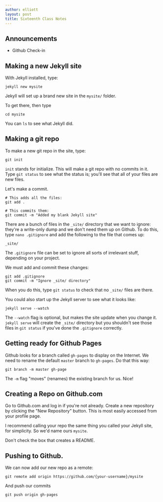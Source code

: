 ```yaml
---
author: elliott
layout: post
title: Sixteenth Class Notes
---
```


## Announcements 
* Github Check-in


## Making a new Jekyll site

With Jekyll installed, type: 

```
jekyll new mysite
```

Jekyll will set up a brand new site in the `mysite/` folder.  

To get there, then type  

```
cd mysite
```

You can `ls` to see what Jekyll did.  

## Making a git repo

To make a new git repo in the site, type: 

```
git init
```

`init` stands for initialize.  This will make a git repo with no commits in it.  Type `git status` to see what the status is; you'll see that all of your files are new files.

Let's make a commit. 

```
# This adds all the files:
git add .

# This commits them:
git commit -m "Added my blank Jekyll site"
```

There are a bunch of files in the `_site/` directory that we want to ignore: they're a write-only dump and we don't need them up on Github.  To do this, type `nano .gitignore` and add the following to the file that comes up: 

```
_site/
```
The `.gitignore` file can be set to ignore all sorts of irrelevant stuff, depending on your project.

We must add and commit these changes:

```
git add .gitignore
git commit -m "Ignore _site/ directory"
```

When you do this, type `git status` to check that no `_site/` files are there.

You could also start up the Jekyll server to see what it looks like: 

```
jekyll serve --watch
```

The `--watch` flag is optional, but makes the site update when you change it.  `jekyll serve` will create the `_site/` directory but you shouldn't see those files in `git status` if you've done the `.gitignore` correctly.

## Getting ready for Github Pages

Github looks for a branch called `gh-pages` to display on the Internet.  We need to rename the default `master` branch to `gh-pages`.  Do that this way:  
 
```
git branch -m master gh-page
```

The `-m` flag "moves" (renames) the existing branch for us.  Nice!

## Creating a Repo on Github.com

Go to Github.com and log in if you're not already.  Create a new repository by clicking the "New Repository" button.  This is most easily accessed from your profile page.

I recommend calling your repo the same thing you called your Jekyll site, for simplicity.  So we'd name ours `mysite`.

Don't check the box that creates a README.

## Pushing to Github.

We can now add our new repo as a remote: 

```
git remote add origin https://github.com/{your-username}/mysite
```

And push our commits 

```
git push origin gh-pages
```
